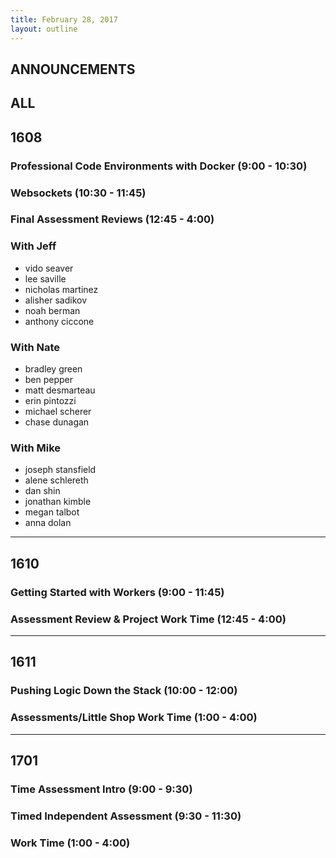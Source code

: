 ```yaml
---
title: February 28, 2017
layout: outline
---
```


## ANNOUNCEMENTS

## ALL

## 1608

### Professional Code Environments with Docker (9:00 - 10:30)

### Websockets (10:30 - 11:45)

### Final Assessment Reviews (12:45 - 4:00)

### With Jeff

- vido seaver
- lee saville
- nicholas martinez
- alisher sadikov
- noah berman
- anthony ciccone

### With Nate

- bradley green
- ben pepper
- matt desmarteau
- erin pintozzi
- michael scherer
- chase dunagan

### With Mike

- joseph stansfield
- alene schlereth
- dan shin
- jonathan kimble
- megan talbot
- anna dolan

***

## 1610

### Getting Started with Workers (9:00 - 11:45)

### Assessment Review & Project Work Time (12:45 - 4:00)

***

## 1611

### Pushing Logic Down the Stack (10:00 - 12:00)

### Assessments/Little Shop Work Time (1:00 - 4:00)

***

## 1701

### Time Assessment Intro (9:00 - 9:30)

### Timed Independent Assessment (9:30 - 11:30)

### Work Time (1:00 - 4:00)
